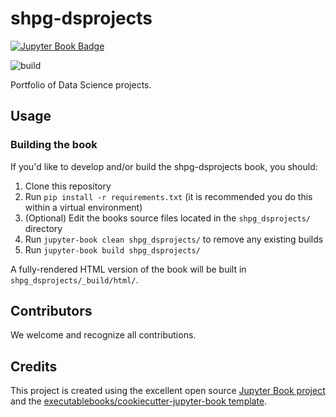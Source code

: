 # shpg-dsprojects

[![Jupyter Book Badge](https://jupyterbook.org/badge.svg)]( https://shpatrickguo.github.io/shpg-dsproject/)

![build](https://github.com/shpatrickguo/meeting-agendas/workflows/deploy/badge.svg?branch=master)

Portfolio of Data Science projects.

## Usage

### Building the book

If you'd like to develop and/or build the shpg-dsprojects book, you should:

1. Clone this repository
2. Run `pip install -r requirements.txt` (it is recommended you do this within a virtual environment)
3. (Optional) Edit the books source files located in the `shpg_dsprojects/` directory
4. Run `jupyter-book clean shpg_dsprojects/` to remove any existing builds
5. Run `jupyter-book build shpg_dsprojects/`

A fully-rendered HTML version of the book will be built in `shpg_dsprojects/_build/html/`.

## Contributors

We welcome and recognize all contributions.

## Credits

This project is created using the excellent open source [Jupyter Book project](https://jupyterbook.org/) and the [executablebooks/cookiecutter-jupyter-book template](https://github.com/executablebooks/cookiecutter-jupyter-book).
